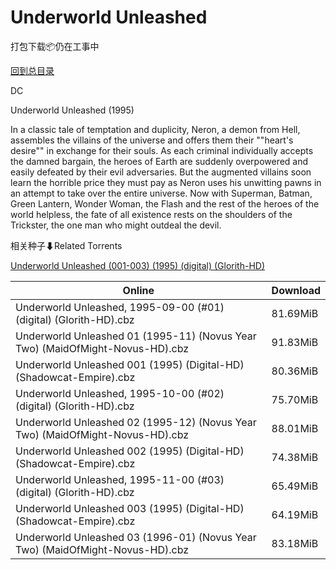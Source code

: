 # Underworld Unleashed

打包下载📦仍在工事中

[回到总目录](/Catalogs.md)

DC

Underworld Unleashed (1995)

In a classic tale of temptation and duplicity, Neron, a demon from Hell, assembles the villains of the universe and offers them their ""heart's desire"" in exchange for their souls. As each criminal individually accepts the damned bargain, the heroes of Earth are suddenly overpowered and easily defeated by their evil adversaries. But the augmented villains soon learn the horrible price they must pay as Neron uses his unwitting pawns in an attempt to take over the entire universe. Now with Superman, Batman, Green Lantern, Wonder Woman, the Flash and the rest of the heroes of the world helpless, the fate of all existence rests on the shoulders of the Trickster, the one man who might outdeal the devil.





相关种子⬇Related Torrents

[Underworld Unleashed (001-003) (1995) (digital) (Glorith-HD)](https://github.com/alicewish/markdown/blob/master/torrent/Underworld-Unleashed--001-003---1995---digital---Glorith-HD.md)

Online | Download
--- | ---
Underworld Unleashed, 1995-09-00 (#01) (digital) (Glorith-HD).cbz | 81.69MiB
Underworld Unleashed 01 (1995-11) (Novus Year Two) (MaidOfMight-Novus-HD).cbz | 91.83MiB
Underworld Unleashed 001 (1995) (Digital-HD) (Shadowcat-Empire).cbz | 80.36MiB
Underworld Unleashed, 1995-10-00 (#02) (digital) (Glorith-HD).cbz | 75.70MiB
Underworld Unleashed 02 (1995-12) (Novus Year Two) (MaidOfMight-Novus-HD).cbz | 88.01MiB
Underworld Unleashed 002 (1995) (Digital-HD) (Shadowcat-Empire).cbz | 74.38MiB
Underworld Unleashed, 1995-11-00 (#03) (digital) (Glorith-HD).cbz | 65.49MiB
Underworld Unleashed 003 (1995) (Digital-HD) (Shadowcat-Empire).cbz | 64.19MiB
Underworld Unleashed 03 (1996-01) (Novus Year Two) (MaidOfMight-Novus-HD).cbz | 83.18MiB